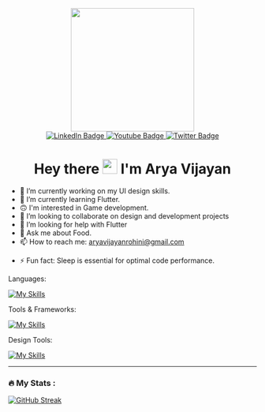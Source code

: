 
<!-- ![linkedin](https://github.com/AryaV14/AryaV14/assets/99739280/22b0d006-7ca1-4b20-b7fc-864c4ac73337) -->

<div id="header" align="center">
  <img src="https://media.giphy.com/media/OmJgoTRDIljEMJVScS/giphy.gif" width="250"/>
</div>

<div id="badges" align="center">
  <a href="https://www.linkedin.com/in/arya-vijayan-0b1835223/">
    <img src="https://img.shields.io/badge/LinkedIn-blue?style=for-the-badge&logo=linkedin&logoColor=white" alt="LinkedIn Badge"/>
  </a>
  <a href="https://aryav14.github.io/Portfolio/">
    <img src="https://img.shields.io/badge/Website-red?style=for-the-badge&logo=web&logoColor=white" alt="Youtube Badge"/>
  </a>
  <a href="http://twitter.com/AryaV140502">
    <img src="https://img.shields.io/badge/Twitter-blue?style=for-the-badge&logo=twitter&logoColor=white" alt="Twitter Badge"/>
  </a>
</div>
<div align="center">
  <img src="https://komarev.com/ghpvc/?username=AryaV14&style=flat-square&color=blue" alt=""/>
</div>
<h1 align="center">
  Hey there
  <img src="https://media.giphy.com/media/hvRJCLFzcasrR4ia7z/giphy.gif" width="30px"/ >
  I'm Arya Vijayan
</h1>
 


- 🔭 I’m currently working on my UI design skills.
- 🌱 I’m currently learning Flutter.
- 🙃 I'm interested in Game development.
- 👯 I’m looking to collaborate on design and development projects
- 🤔 I’m looking for help with Flutter
- 💬 Ask me about Food.
- 📫 How to reach me: aryavijayanrohini@gmail.com
<!-- - 😄 Pronouns: ... -->
- ⚡ Fun fact: Sleep is essential for optimal code performance.


 
 

Languages: 
  
[![My Skills](https://skillicons.dev/icons?i=c,java,cpp,python,dart&theme=light)](https://skillicons.dev)

Tools & Frameworks:
 
 
[![My Skills](https://skillicons.dev/icons?i=html,css,flask,flutter&theme=light)](https://skillicons.dev)

Design Tools:
 
 
[![My Skills](https://skillicons.dev/icons?i=figma,ps,ai,&theme=light)](https://skillicons.dev)

---

### :fire: My Stats :

[![GitHub Streak](http://github-readme-streak-stats.herokuapp.com?user=AryaV14&theme=dark&background=000000)](https://git.io/streak-stats)
